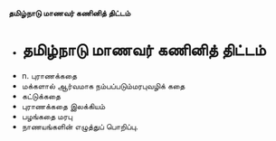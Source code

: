 **தமிழ்நாடு மாணவர் கணினித் திட்டம்**
- # தமிழ்நாடு மாணவர் கணினித் திட்டம்
- n. புராணக்கதை
- மக்களால் ஆர்வமாக நம்பப்படும்மரபுவழிக் கதை
- கட்டுக்கதை
- புராணக்கதை இலக்கியம்
- பழங்கதை மரபு
- நாணயங்களின் எழுத்துப் பொறிப்பு.

